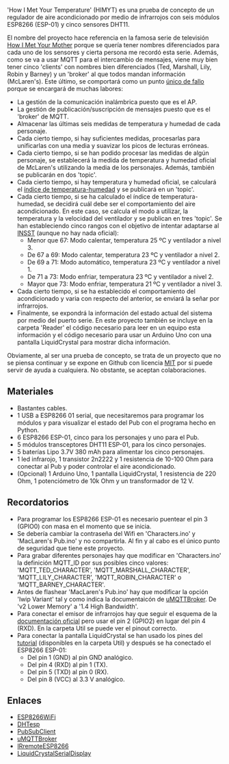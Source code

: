 'How I Met Your Temperature' (HIMYT) es una prueba de concepto de un regulador de aire acondicionado por medio de infrarrojos con seis módulos ESP8266 (ESP-01) y cinco sensores DHT11.

El nombre del proyecto hace referencia en la famosa serie de televisión [How I Met Your Mother](https://es.wikipedia.org/wiki/How_I_Met_Your_Mother) porque se quería tener nombres diferenciados para cada uno de los sensores y cierta persona me recordó esta serie. Además, como se va a usar MQTT para el intercambio de mensajes, viene muy bien tener cinco 'clients' con nombres bien diferenciados (Ted, Marshall, Lily, Robin y Barney) y un 'broker' al que todos mandan información (McLaren's). Este último, se comportará como un punto [único de fallo](https://es.wikipedia.org/wiki/Single_point_of_failure) porque se encargará de muchas labores:
* La gestión de la comunicación inalámbrica puesto que es el AP.
* La gestión de publicación/suscripción de mensajes puesto que es el 'broker' de MQTT.
* Almacenar las últimas seis medidas de temperatura y humedad de cada personaje.
* Cada cierto tiempo, si hay suficientes medidas, procesarlas para unificarlas con una media y suavizar los picos de lecturas erróneas.
* Cada cierto tiempo, si se han podido procesar las medidas de algún personaje, se establecerá la medida de temperatura y humedad oficial de McLaren's utilizando la media de los personajes. Además, también se publicarán en dos 'topic'.
* Cada cierto tiempo, si hay temperatura y humedad oficial, se calculará el [índice de temperatura-humedad](https://es.wikipedia.org/wiki/%C3%8Dndice_de_temperatura-humedad) y se publicará en un 'topic'.
* Cada cierto tiempo, si se ha calculado el índice de temperatura-humedad, se decidirá cuál debe ser el comportamiento del aire acondicionado. En este caso, se calcula el modo a utilizar, la temperatura y la velocidad del ventilador y se publican en tres 'topic'. Se han estableciendo cinco rangos con el objetivo de intentar adaptarse al [INSST](https://www.insst.es/documents/94886/327064/ntp_501.pdf/24b8f22e-7ce7-43c7-b992-f79d969a9d77) (aunque no hay nada oficial):
  * Menor que 67: Modo calentar, temperatura 25 ºC y ventilador a nivel 3.
  * De 67 a 69: Modo calentar, temperatura 23 ºC y ventilador a nivel 2.
  * De 69 a 71: Modo automático, temperatura 23 ºC y ventilador a nivel 1.
  * De 71 a 73: Modo enfriar, temperatura 23 ºC y ventilador a nivel 2.
  * Mayor que 73: Modo enfriar, temperatura 21 ºC y ventilador a nivel 3.
* Cada cierto tiempo, si se ha establecido el comportamiento del acondicionado y varia con respecto del anterior, se enviará la señar por infrarrojos.
* Finalmente, se expondrá la información del estado actual del sistema por medio del puerto serie. En este proyecto también se incluye en la carpeta 'Reader' el código necesario para leer en un equipo esta información y el código necesario para usar un Arduino Uno con una pantalla LiquidCrystal para mostrar dicha información.

Obviamente, al ser una prueba de concepto, se trata de un proyecto que no se piensa continuar y se expone en Github con licencia [MIT](https://github.com/r4mos/HIMYT/blob/master/LICENSE) por si puede servir de ayuda a cualquiera. No obstante, se aceptan colaboraciones.

## Materiales
* Bastantes cables.
* 1 USB a ESP8266 01 serial, que necesitaremos para programar los módulos y para visualizar el estado del Pub con el programa hecho en Python.
* 6 ESP8266 ESP-01, cinco para los personajes y uno para el Pub.
* 5 módulos transceptores DHT11 ESP-01, para los cinco personajes.
* 5 baterías Lipo 3.7V 380 mAh para alimentar los cinco personajes.
* 1 led infrarojo, 1 transistor 2n2222 y 1 resistencia de 10-100 Ohm para conectar al Pub y poder controlar el aire acondicionado.
* (Opcional) 1 Arduino Uno, 1 pantalla LiquidCrystal, 1 resistencia de 220 Ohm, 1 potenciómetro de 10k Ohm y un transformador de 12 V.

## Recordatorios
* Para programar los ESP8266 ESP-01 es necesario puentear el pin 3 (GPIO0) con masa en el momento que se inicia.
* Se debería cambiar la contraseña del Wifi en 'Characters.ino' y 'MacLaren's Pub.ino' y no compartirla. Al fin y al cabo es el único punto de seguridad que tiene este proyecto.
* Para grabar diferentes personajes hay que modificar en 'Characters.ino' la definición MQTT_ID por sus posibles cinco valores: 'MQTT_TED_CHARACTER', 'MQTT_MARSHALL_CHARACTER', 'MQTT_LILY_CHARACTER', 'MQTT_ROBIN_CHARACTER' o 'MQTT_BARNEY_CHARACTER'.
* Antes de flashear 'MacLaren's Pub.ino' hay que modificar la opción 'lwip Variant' tal y como indica la documentaicón de [uMQTTBroker](https://github.com/martin-ger/uMQTTBroker). De 'v2 Lower Memory' a '1.4 High Bandwidth'.
* Para conectar el emisor de infrarrojos hay que seguir el esquema de la [documentación oficial](https://github.com/crankyoldgit/IRremoteESP8266/wiki/ESP01-Send-&-Receive-Circuit) pero usar el pin 2 (GPIO2) en lugar del pin 4 (RXD). En la carpeta Util se puede ver el pinout correcto.
* Para conectar la pantalla LiquidCrystal se han usado los pines del [tutorial](http://www.arduino.cc/en/Tutorial/LiquidCrystalSerialDisplay) (disponibles en la carpeta Util) y después se ha conectado el ESP8266 ESP-01:
  * Del pin 1 (GND) al pin GND analógico.
  * Del pin 4 (RXD) al pin 1 (TX).
  * Del pin 5 (TXD) al pin 0 (RX).
  * Del pin 8 (VCC) al 3.3 V analógico.

## Enlaces
* [ESP8266WiFi](https://github.com/esp8266/Arduino/libraries/ESP8266WiFi/)
* [DHTesp](https://github.com/beegee-tokyo/DHTesp)
* [PubSubClient](https://github.com/knolleary/pubsubclient)
* [uMQTTBroker](https://github.com/martin-ger/uMQTTBroker)
* [IRremoteESP8266](https://github.com/crankyoldgit/IRremoteESP8266)
* [LiquidCrystalSerialDisplay](http://www.arduino.cc/en/Tutorial/LiquidCrystalSerialDisplay)